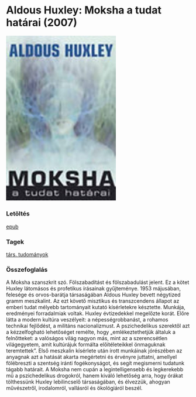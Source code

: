 # <a name="id_947">Aldous Huxley: Moksha a tudat határai (2007)</a>
<img src="https://github.com/BercziSandor/calibre_lib/raw/main/libs/main/Aldous%20Huxley/Moksha%20a%20tudat%20hatarai%20%28947%29/cover.jpg" alt="cover" width="300"/>

### Letöltés
[epub](https://github.com/BercziSandor/calibre_lib/raw/main/libs/main/Aldous%20Huxley/Moksha%20a%20tudat%20hatarai%20%28947%29/Moksha%20a%20tudat%20hatarai%20-%20Aldous%20Huxley.epub)

### Tagek
[társ. tudományok](https://github.com/berczisandor/calibre_lib/libs/main/blob/main/_tags/t%c3%a1rs.%20tudom%c3%a1nyok.md)

### Összefoglalás
<p class="description">A Moksha szanszkrit szó. Fölszabadítást és fölszabadulást jelent. Ez a kötet Huxley látomásos és profetikus írásainak gyűjteménye. 1953 májusában, felesége és orvos-barátja társaságában Aldous Huxley bevett négytized gramm meszkalint. Az ezt követő misztikus és transzcendens állapot az emberi tudat mélyebb tartományait kutató kísérletekre késztette. Munkája, eredményei forradalmiak voltak. Huxley évtizedekkel megelőzte korát. Előre látta a modern kultúra veszélyeit: a népességrobbanást, a rohamos technikai fejlődést, a militáns nacionalizmust. A pszichedelikus szerektől azt a kézzelfogható lehetőséget remélte, hogy „emlékeztethetjük általuk a felnőtteket: a valóságos világ nagyon más, mint az a szerencsétlen világegyetem, amit kultúrájuk formálta előítéleteikkel önmaguknak teremtettek”. Első meszkalin kísérlete után írott munkáinak jórészében az anyagnak azt a hatását akarta megértetni és érvényre juttatni, amellyel fölébreszti a szentség iránti fogékonyságot, és segít megismerni tudatunk tágabb határait. A Moksha nem cupán a legintelligensebb és legkerekebb mű a pszichedelikus drogokról, hanem kiváló lehetőség arra, hogy órákat tölthessünk Huxley lebilincselő társaságában, és élvezzük, ahogyan művészetről, irodalomról, vallásról és ökológiáról beszél.</p>


